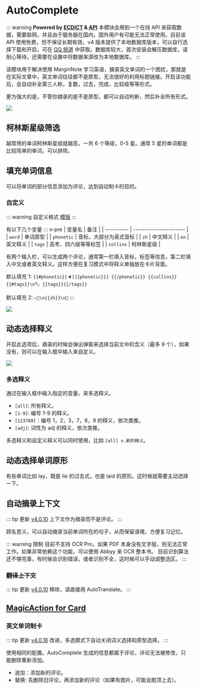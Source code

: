 # AutoComplete

::: warning **Powered by [ECDICT](https://github.com/skywind3000/ECDICT) & [API](http://dict.e.opac.vip/dict.php)**
本模块会用到一个在线 API 来获取数据，需要联网，并且由于服务器在国内，国外用户有可能无法正常使用。目前该 API 使用免费，但不保证长期有效。v4 版本提供了本地数据库版本，可以自行选择下载和开启，可在 [QQ 频道](https://bbs.marginnote.cn/t/topic/20501#heading-6) 中获取。数据库较大，首次安装会解压数据库，请耐心等待。还需要在设置中将数据来源改为本地数据库。
:::

该模块用于解决使用 MarginNote 学习英语，摘录英文单词的一个困扰，那就是在实际文章中，英文单词往往都不是原型，无法很好的利用标题链接。开启该功能后，会自动补全第三人称，复数，过去，完成，比较级等等形式。

更为强大的是，不管你摘录的是不是原型，都可以自动判断，然后补全所有形式。

![](https://testmnbbs.oss-cn-zhangjiakou.aliyuncs.com/pic/f5ed247b373a2f5f053b6f3523.gif?x-oss-process=base_webp)

## 柯林斯星级筛选

越常用的单词柯林斯星级就越高，一共 6 个等级，0-5 星。通常 5 星的单词都是比较简单的单词，可以排除。

## 填充单词信息

可以将单词的部分信息添加为评论，达到自动制卡的目的。

### 自定义

::: warning 自定义格式
[模版](../custom.md#模版)
:::

有以下几个变量
::: v-pre
| 变量名     | 备注                   |
| ---------- | ---------------------- |
| `word`     | 单词原型               |
| `phonetic` | 音标，大部分为英式音标 |
| `zh`       | 中文释义               |
| `en`       | 英文释义               |
| `tags`     | 高考、四六级等等标签   |
| `collins`  | 柯林斯星级             |

有两个输入栏，可以生成两个评论，通常第一栏填入音标，标签等信息，第二栏填入中文或者英文释义。这样方便在复习模式中将释义单独放在卡片背面。

默认填充 1: `{{#phonetic}}🔈[{{phonetic}}] {{/phonetic}} {{collins}}{{#tags}}\n🏷 {{tags}}{{/tags}}`

默认填充 2: `✍🏻\n{{zh}}\n👀`
:::

![](https://testmnbbs.oss-cn-zhangjiakou.aliyuncs.com/pic20220730234119.png?x-oss-process=base_webp)

## 动态选择释义

开启此选项后，摘录的时候会弹出弹窗来选择当前文中的含义（最多 9 个），如果没有，则可以在输入框中输入来自定义。

![](https://testmnbbs.oss-cn-zhangjiakou.aliyuncs.com/pic20220731000657.png?x-oss-process=base_webp)

### 多选释义

通过在输入框中输入指定的变量，来多选释义。

- `[all]`: 所有释义。
- `[1-9]`: 编号 1-9 的释义。
- `[123789]`：编号 1，2，3，7，8，9 的释义，依次类推。
- `[adj]`: 词性为 adj 的释义，依次类推。

多选释义和自定义释义可以同时使用，比如 `[all] v.新的释义`。

## 动态选择单词原形

有些单词比如 lay，既是 lie 的过去式，也是 laid 的原形。这时候就需要主动选择一下。

## 自动摘录上下文

::: tip 更新
[v4.0.10](/update) 上下文作为摘录而不是评论。
:::

顾名思义，可以自动摘录当前单词所在的句子，从而保留语境，方便复习记忆。

::: warning 限制
目前不支持 OCR Pro，如果 PDF 本身没有文字层，则无法正常工作。如果非常依赖这个功能，可以使用 Abbyy 来 OCR 整本书。
目前识别算法还不够完善，有时候会识别错误，或者识别不全，这时候可以手动调整选区。
:::

### ~~翻译上下文~~
::: tip 更新
[v4.0.10](/update) 移除，请直接用 AutoTranslate。
:::


## [MagicAction for Card](magicaction4card.md#英文单词制卡)

### 英文单词制卡

::: tip 更新
[v4.0.16](/update.md) 改进，多选模式下自动关闭词义选择和原型选择。
:::

使用相同的配置。AutoComplete 生成的信息都属于评论，评论无法被修改，只能删除重新添加。

- 追加：添加新的评论。
- 替换: 先删除旧评论，再添加新的评论（如果有图片，可能会跑顶上去）。